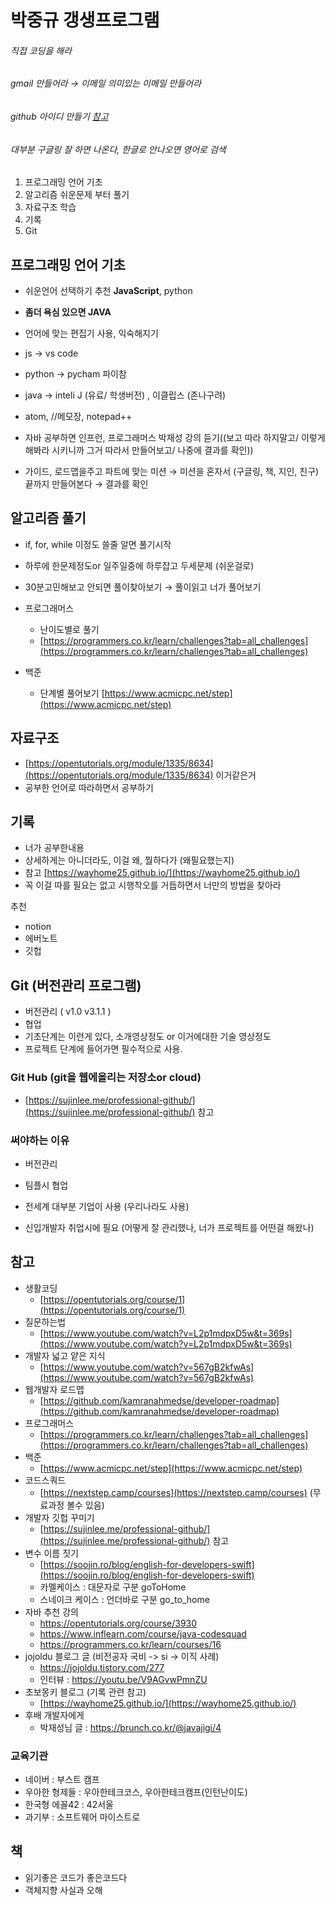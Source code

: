 # 박중규 갱생프로그램

###### 직접 코딩을 해라

###### gmail 만들어라 → 이메일 의미있는 이메일 만들어라 

###### github 아이디 만들기 [참고](https://sujinlee.me/professional-github/)

###### 대부분 구글링 잘 하면 나온다, 한글로 안나오면 영어로 검색

1. 프로그래밍 언어 기초
2. 알고리즘 쉬운문제 부터 풀기
3. 자료구조 학습
4. 기록
5. Git

## 프로그래밍 언어 기초

- 쉬운언어 선택하기 추천 **JavaScript**, python
- **좀더 욕심 있으면 JAVA**
- 언어에 맞는 편집기 사용, 익숙해지기
- js → vs code
- python → pycham 파이참
- java → inteli J (유료/ 학생버전) , 이클립스 (존나구려)

- atom, //메모장, notepad++

- 자바 공부하면 인프런, 프로그래머스 박재성 강의 듣기((보고 따라 하지말고/ 이렇게 해봐라 시키니까 그거 따라서 만들어보고/ 나중에 결과를 확인))
- 가이드, 로드맵을주고 파트에 맞는 미션 → 미션을 혼자서 (구글링, 책, 지인, 친구) 끝까지 만들어본다 → 결과를 확인

## 알고리즘 풀기

- if, for, while 이정도 쓸줄 알면 풀기시작
- 하루에 한문제정도or 일주일중에 하루잡고 두세문제 (쉬운걸로)
- 30분고민해보고 안되면 풀이찾아보기 → 풀이읽고 너가 풀어보기

- 프로그래머스
    - 난이도별로 풀기
    - [https://programmers.co.kr/learn/challenges?tab=all_challenges](https://programmers.co.kr/learn/challenges?tab=all_challenges)
- 백준
    - 단계별 풀어보기 [https://www.acmicpc.net/step](https://www.acmicpc.net/step)

## 자료구조

- [https://opentutorials.org/module/1335/8634](https://opentutorials.org/module/1335/8634) 이거같은거
- 공부한 언어로 따라하면서 공부하기

## 기록

- 너가 공부한내용
- 상세하게는 아니더라도, 이걸 왜, 뭘하다가 (왜필요했는지)
- 참고 [https://wayhome25.github.io/](https://wayhome25.github.io/)
- 꼭 이걸 따를 필요는 없고 시행착오를 거듭하면서 너만의 방법을 찾아라

추천 

- notion
- 에버노트
- 깃헙

## Git (버전관리 프로그램)

- 버전관리 ( v1.0  v3.1.1 )
- 협업
- 기초단계는 이런게 있다, 소개영상정도 or 이거에대한 기술 영상정도
- 프로젝트 단계에 들어가면 필수적으로 사용.

### Git Hub (git을 웹에올리는 저장소or cloud)

- [https://sujinlee.me/professional-github/](https://sujinlee.me/professional-github/) 참고

### 써야하는 이유

- 버전관리
- 팀플시 협업

- 전세계 대부분 기업이 사용 (우리나라도 사용)
- 신입개발자 취업시에 필요 (어떻게 잘 관리했나, 너가 프로젝트를 어떤걸 해왔나)

## 참고
- 생활코딩
    - [https://opentutorials.org/course/1](https://opentutorials.org/course/1)
- 질문하는법
    - [https://www.youtube.com/watch?v=L2p1mdpxD5w&t=369s](https://www.youtube.com/watch?v=L2p1mdpxD5w&t=369s)
- 개발자 넓고 얕은 지식
    - [https://www.youtube.com/watch?v=567gB2kfwAs](https://www.youtube.com/watch?v=567gB2kfwAs)
- 웹개발자 로드맵
    - [https://github.com/kamranahmedse/developer-roadmap](https://github.com/kamranahmedse/developer-roadmap)
- 프로그래머스
    - [https://programmers.co.kr/learn/challenges?tab=all_challenges](https://programmers.co.kr/learn/challenges?tab=all_challenges)
- 백준
    - [https://www.acmicpc.net/step](https://www.acmicpc.net/step)
- 코드스쿼드
    - [https://nextstep.camp/courses](https://nextstep.camp/courses) (무료과정 볼수 있음)
- 개발자 깃헙 꾸미기
    - [https://sujinlee.me/professional-github/](https://sujinlee.me/professional-github/) 참고
- 변수 이름 짓기
    - [https://soojin.ro/blog/english-for-developers-swift](https://soojin.ro/blog/english-for-developers-swift)
    - 카멜케이스 : 대문자로 구분 goToHome
    - 스네이크 케이스 : 언더바로 구분 go_to_home
- 자바 추천 강의
    - https://opentutorials.org/course/3930
    - https://www.inflearn.com/course/java-codesquad
    - https://programmers.co.kr/learn/courses/16
- jojoldu 블로그 글 (비전공자 국비 -> si -> 이직 사례)
    - https://jojoldu.tistory.com/277
    - 인터뷰 : https://youtu.be/V9AGvwPmnZU
- 초보몽키 블로그 (기록 관련 참고)
    - [https://wayhome25.github.io/](https://wayhome25.github.io/)
- 후배 개발자에게
    - 박재성님 글 : https://brunch.co.kr/@javajigi/4

### 교육기관
- 네이버 : 부스트 캠프
- 우아한 형제들 : 우아한테크코스, 우아한테크캠프(인턴난이도)
- 한국형 에꼴42 : 42서울
- 과기부 : 소프트웨어 마이스트로

## 책
- 읽기좋은 코드가 좋은코드다
- 객체지향 사실과 오해

